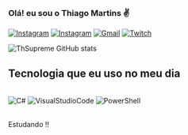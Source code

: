### Olá! eu sou o Thiago Martins ✌️



[![Instagram](https://img.shields.io/badge/Instagram-E4405F?style=for-the-badge&logo=instagram&logoColor=white)](https://www.instagram.com/xthiagomartinss/)
[![Instagram](https://img.shields.io/badge/Twitter-1DA1F2?style=for-the-badge&logo=twitter&logoColor=white)](https://twitter.com/Thmartinsx)
[![Gmail](https://img.shields.io/badge/Gmail-D14836?style=for-the-badge&logo=gmail&logoColor=white)](mailto:thiiago.martins11@gmail.com)
[![Twitch](https://img.shields.io/badge/Twitch-9146FF?style=for-the-badge&logo=twitch&logoColor=white)](https://www.twitch.tv/thiiagomartins11)



![ThSupreme GitHub stats](https://github-readme-stats.vercel.app/api?username=ThSupreme&show_icons=true&theme=bear)


## Tecnologia que eu uso no meu dia


<div style="display: inline_block"><br/>
<img aling="center" alt=C# src="https://img.shields.io/badge/C%23-239120?style=for-the-badge&logo=c-sharp&logoColor=white" />
<img aling="center" alt=VisualStudioCode src="https://img.shields.io/badge/Visual_Studio_Code-0078D4?style=for-the-badge&logo=visual%20studio%20code&logoColor=white" />
<img aling="center" alt=PowerShell src="https://img.shields.io/badge/Powershell-2CA5E0?style=for-the-badge&logo=powershell&logoColor=white" />
</div><br/>

Estudando !!

